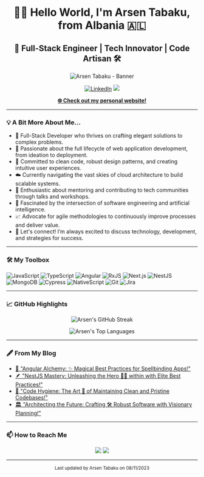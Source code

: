 <h1 align="center">👋🏼 Hello World, I'm Arsen Tabaku, from Albania 🇦🇱</h1>
<h2 align="center">🚀 Full-Stack Engineer | Tech Innovator | Code Artisan 🛠️</h2>

<p align="center">
  <img src="https://raw.githubusercontent.com/arsentabaku/arsentabaku/main/unique_header.gif" alt="Arsen Tabaku - Banner"/>
</p>

<p align="center">
  <a href="https://www.linkedin.com/in/arsen-tabaku/"><img src="https://custom-icon-badges.herokuapp.com/badge/-LinkedIn-blue?style=for-the-badge&logo=linkedin&logoColor=white" alt="LinkedIn"></a>
  <a href="mailto:arsentabaku2@gmail.com"><img src="https://custom-icon-badges.herokuapp.com/badge/-Email-red?style=for-the-badge&logo=gmail&logoColor=white" /></a>
</p>

<p align="center">
  <b><a href="https://arsentabaku.github.io/">🌐 Check out my personal website!</a></b>
</p>

---

### 💡 A Bit More About Me...

- 🔭 Full-Stack Developer who thrives on crafting elegant solutions to complex problems.
- 🌱 Passionate about the full lifecycle of web application development, from ideation to deployment.
- 🚀 Committed to clean code, robust design patterns, and creating intuitive user experiences.
- ☁️ Currently navigating the vast skies of cloud architecture to build scalable systems.
- 🎤 Enthusiastic about mentoring and contributing to tech communities through talks and workshops.
- 🤖 Fascinated by the intersection of software engineering and artificial intelligence.
- 📈 Advocate for agile methodologies to continuously improve processes and deliver value.
- 💬 Let's connect! I’m always excited to discuss technology, development, and strategies for success.

---

### 🛠️ My Toolbox

<p>
  <img src="https://custom-icon-badges.herokuapp.com/badge/-JavaScript-f0db4f?style=flat&logo=javascript&logoColor=black" alt="JavaScript"/>
  <img src="https://custom-icon-badges.herokuapp.com/badge/-TypeScript-3178c6?style=flat&logo=typescript&logoColor=white" alt="TypeScript"/>
  <img src="https://custom-icon-badges.herokuapp.com/badge/-Angular-db4618?style=flat&logo=angular&logoColor=white" alt="Angular"/>
  <img src="https://custom-icon-badges.herokuapp.com/badge/-RxJS-B7178C?style=flat&logo=reactivex&logoColor=white" alt="RxJS"/>
  <img src="https://custom-icon-badges.herokuapp.com/badge/-Next.js-1c1918?style=flat&logo=next.js&logoColor=white" alt="Next.js"/>
  <img src="https://custom-icon-badges.herokuapp.com/badge/-NestJS-e0234e?style=flat&logo=nestjs&logoColor=white" alt="NestJS"/>
  <img src="https://custom-icon-badges.herokuapp.com/badge/-MongoDB-47A248?style=flat&logo=mongodb&logoColor=white" alt="MongoDB"/>
  <img src="https://custom-icon-badges.herokuapp.com/badge/-Cypress-17202C?style=flat&logo=cypress&logoColor=white" alt="Cypress"/>
  <img src="https://custom-icon-badges.herokuapp.com/badge/-NativeScript-3655FF?style=flat&logo=nativescript&logoColor=white" alt="NativeScript"/>
  <img src="https://custom-icon-badges.herokuapp.com/badge/-Git-F05032?style=flat&logo=git&logoColor=white" alt="Git"/>
  <img src="https://custom-icon-badges.herokuapp.com/badge/-Jira-0052CC?style=flat&logo=jira&logoColor=white" alt="Jira"/>
</p>


---

### 📈 GitHub Highlights

<p align="center">
  <img src="https://github-readme-streak-stats.herokuapp.com/?user=arsentabaku&theme=monokai-metallian&hide_border=true" alt="Arsen's GitHub Streak"/>
</p>

<p align="center">
  <img src="https://github-readme-stats.vercel.app/api/top-langs/?username=arsentabaku&layout=compact&theme=vision-friendly-dark" alt="Arsen's Top Languages"/>
</p>

---

### 🖋️ From My Blog

- [🌟 "Angular Alchemy: ✨ Magical Best Practices for Spellbinding Apps!"](https://arsentabaku.github.io/blog/angular-best-practices.html)
- [🪶 "NestJS Mastery: Unleashing the Hero 🦸‍♂️ within with Elite Best Practices!"](https://arsentabaku.github.io/blog/nestjs-best-practices.html)
- [🧽 "Code Hygiene: The Art 🎨 of Maintaining Clean and Pristine Codebases!"](https://arsentabaku.github.io/blog/clean-code-importance.html)
- [🏛️ "Architecting the Future: Crafting 🛠️ Robust Software with Visionary Planning!"](https://arsentabaku.github.io/blog/software-planning-and-architecture.html)

---

### 📫 How to Reach Me

<p align="center">
  <a href="https://linkedin.com/in/arsentabaku"><img src="https://custom-icon-badges.herokuapp.com/badge/-LinkedIn-blue?style=flat&logo=linkedin&logoColor=white" /></a>
  <a href="mailto:arsentabaku2@gmail.com"><img src="https://custom-icon-badges.herokuapp.com/badge/-Email-red?style=flat&logo=gmail&logoColor=white" /></a>
</p>

---

<p align="center">
  <sub>Last updated by Arsen Tabaku on 08/11/2023</sub>
</p>
